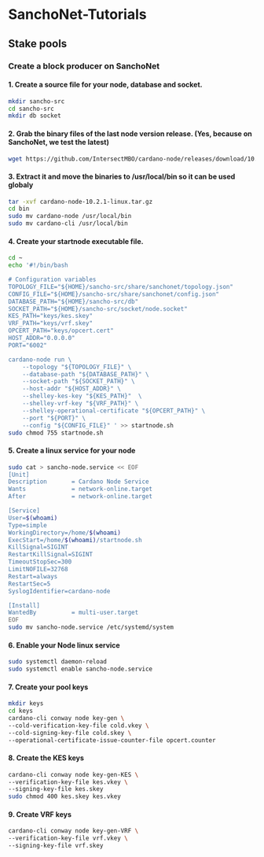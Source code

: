 # SanchoNet-Tutorials

## Stake pools

### Create a block producer on SanchoNet

#### 1. Create a source file for your node, database and socket.
```bash
mkdir sancho-src
cd sancho-src
mkdir db socket
```

#### 2. Grab the binary files of the last node version release. (Yes, because on SanchoNet, we test the latest)
```bash
wget https://github.com/IntersectMBO/cardano-node/releases/download/10.2.1/cardano-node-10.2.1-linux.tar.gz
```

#### 3. Extract it and move the binaries to /usr/local/bin so it can be used globaly
```bash
tar -xvf cardano-node-10.2.1-linux.tar.gz
cd bin
sudo mv cardano-node /usr/local/bin
sudo mv cardano-cli /usr/local/bin
```

#### 4. Create your startnode executable file.
```bash
cd ~
echo '#!/bin/bash

# Configuration variables
TOPOLOGY_FILE="${HOME}/sancho-src/share/sanchonet/topology.json"
CONFIG_FILE="${HOME}/sancho-src/share/sanchonet/config.json"
DATABASE_PATH="${HOME}/sancho-src/db"
SOCKET_PATH="${HOME}/sancho-src/socket/node.socket"
KES_PATH="keys/kes.skey"
VRF_PATH="keys/vrf.skey"
OPCERT_PATH="keys/opcert.cert"
HOST_ADDR="0.0.0.0"
PORT="6002"

cardano-node run \
    --topology "${TOPOLOGY_FILE}" \
    --database-path "${DATABASE_PATH}" \
    --socket-path "${SOCKET_PATH}" \
    --host-addr "${HOST_ADDR}" \
    --shelley-kes-key "${KES_PATH}"  \
    --shelley-vrf-key "${VRF_PATH}" \
    --shelley-operational-certificate "${OPCERT_PATH}" \
    --port "${PORT}" \
    --config "${CONFIG_FILE}" ' >> startnode.sh
sudo chmod 755 startnode.sh
```

#### 5. Create a linux service for your node
```bash
sudo cat > sancho-node.service << EOF
[Unit]
Description       = Cardano Node Service
Wants             = network-online.target
After             = network-online.target

[Service]
User=$(whoami)
Type=simple
WorkingDirectory=/home/$(whoami)
ExecStart=/home/$(whoami)/startnode.sh
KillSignal=SIGINT
RestartKillSignal=SIGINT
TimeoutStopSec=300
LimitNOFILE=32768
Restart=always
RestartSec=5
SyslogIdentifier=cardano-node

[Install]
WantedBy          = multi-user.target
EOF
sudo mv sancho-node.service /etc/systemd/system
```
#### 6. Enable your Node linux service
```bash
sudo systemctl daemon-reload
sudo systemctl enable sancho-node.service
```

#### 7. Create your pool keys
```bash
mkdir keys
cd keys
cardano-cli conway node key-gen \
--cold-verification-key-file cold.vkey \
--cold-signing-key-file cold.skey \
--operational-certificate-issue-counter-file opcert.counter
```

#### 8. Create the KES keys
```bash
cardano-cli conway node key-gen-KES \
--verification-key-file kes.vkey \
--signing-key-file kes.skey
sudo chmod 400 kes.skey kes.vkey
```

#### 9. Create VRF keys
```bash
cardano-cli conway node key-gen-VRF \
--verification-key-file vrf.vkey \
--signing-key-file vrf.skey
```
